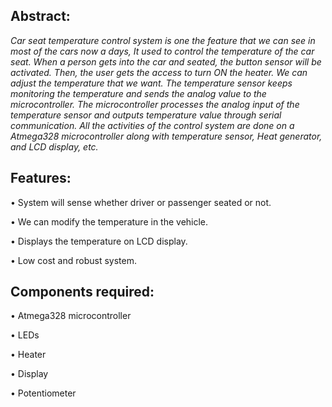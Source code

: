 
## Abstract:
*Car seat temperature control system is one the feature that we can see in most of the cars now a days, It used to control the temperature of the car seat. When a person gets into the car and seated, the button sensor will be activated. Then, the user gets the access to turn ON the heater. We can adjust the temperature that we want. The temperature sensor keeps monitoring the temperature and sends the analog value to the microcontroller. The microcontroller processes the analog input of the temperature sensor and outputs temperature value through serial communication. All the activities of the control system are done on a Atmega328 microcontroller along with temperature sensor, Heat generator, and LCD display, etc.*
## Features: 
•	System will sense whether driver or passenger seated or not.

•	We can modify the temperature in the vehicle.

•	Displays the temperature on LCD display.

•	Low cost and robust system.
## Components required:
•	Atmega328 microcontroller

•	LEDs

•	Heater

•	Display

•	Potentiometer
